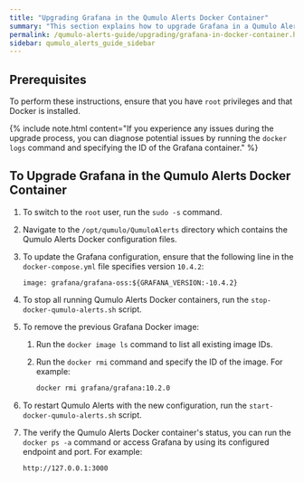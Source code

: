 ```yaml
---
title: "Upgrading Grafana in the Qumulo Alerts Docker Container"
summary: "This section explains how to upgrade Grafana in a Qumulo Alerts Docker container from a machine running Ubuntu 22.04."
permalink: /qumulo-alerts-guide/upgrading/grafana-in-docker-container.html
sidebar: qumulo_alerts_guide_sidebar
---
```



## Prerequisites
To perform these instructions, ensure that you have `root` privileges and that Docker is installed.

{% include note.html content="If you experience any issues during the upgrade process, you can diagnose potential issues by running the `docker logs` command and specifying the ID of the Grafana container." %}

## To Upgrade Grafana in the Qumulo Alerts Docker Container

1. To switch to the `root` user, run the `sudo -s` command.

1. Navigate to the `/opt/qumulo/QumuloAlerts` directory which contains the Qumulo Alerts Docker configuration files.

1. To update the Grafana configuration, ensure that the following line in the `docker-compose.yml` file specifies version `10.4.2`:

   ```
   image: grafana/grafana-oss:${GRAFANA_VERSION:-10.4.2}
   ```

1. To stop all running Qumulo Alerts Docker containers, run the `stop-docker-qumulo-alerts.sh` script.

1. To remove the previous Grafana Docker image:

   1. Run the `docker image ls` command to list all existing image IDs.

   1. Run the `docker rmi` command and specify the ID of the image. For example:

      ```bash
      docker rmi grafana/grafana:10.2.0
      ```

1. To restart Qumulo Alerts with the new configuration, run the `start-docker-qumulo-alerts.sh` script.

1. The verify the Qumulo Alerts Docker container's status, you can run the `docker ps -a` command or access Grafana by using its configured endpoint and port. For example:

   ```
   http://127.0.0.1:3000
   ```
